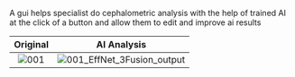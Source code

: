 A gui helps specialist do cephalometric analysis with the help of trained AI at the click of a button and allow them to edit and improve ai results

Original            |  AI Analysis
:-------------------------:|:-------------------------:
![001](https://github.com/AhmedMostafa-notabot/EfficientCephalometricAnalysis/assets/61332951/3d387e13-4904-4a1e-b091-ef302f97da5f)| ![001_EffNet_3Fusion_output](https://github.com/AhmedMostafa-notabot/EfficientCephalometricAnalysis/assets/61332951/e7605706-d985-4d70-89fd-177b39b2dd6f)



